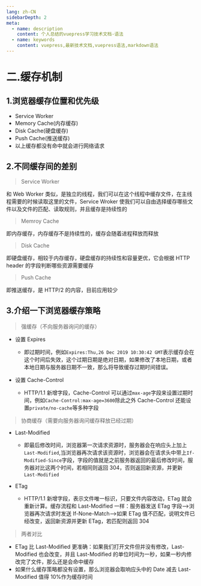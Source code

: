 ```yaml
---
lang: zh-CN
sidebarDepth: 2
meta:
  - name: description
    content: 个人总结的vuepress学习技术文档-语法
  - name: keywords
    content: vuepress,最新技术文档,vuepress语法,markdown语法
---
```


# 二.缓存机制

## 1.浏览器缓存位置和优先级

- Service Worker
- Memory Cache(内存缓存)
- Disk Cache(硬盘缓存)
- Push Cache(推送缓存)
- 以上缓存都没有命中就会进行网络请求

## 2.不同缓存间的差别

> Service Worker

和 Web Worker 类似，是独立的线程，我们可以在这个线程中缓存文件，在主线程需要的时候读取这里的文件，Service Wroker 使我们可以自由选择缓存哪些文件以及文件的匹配、读取规则，并且缓存是持续性的

> Memroy Cache

即内存缓存，内存缓存不是持续性的，缓存会随着进程释放而释放

> Disk Cache

即硬盘缓存，相较于内存缓存，硬盘缓存的持续性和容量更优，它会根据 HTTP header 的字段判断哪些资源需要缓存

> Push Cache

即推送缓存，是 HTTP/2 的内容，目前应用较少

## 3.介绍一下浏览器缓存策略

> 强缓存（不向服务器询问的缓存）

- 设置 Expires
  - 即过期时间，例如`Expires:Thu,26 Dec 2019 10:30:42 GMT`表示缓存会在这个时间后失效，这个过期日期是绝对日期，如果修改了本地日期，或者本地日期与服务器日期不一致，那么将导致缓存过期时间错误。
- 设置 Cache-Control

  - HTTP/1.1 新增字段，Cache-Control 可以通过`max-age`字段来设置过期时间，例如`Cache-Control:max-age=3600`除此之外 Cache-Control 还能设置`private/no-cache`等多种字段

> 协商缓存（需要向服务器询问缓存释放已经过期）

- Last-Modified
  - 即最后修改时间，浏览器第一次请求资源时，服务器会在响应头上加上`Last-Modified`,当浏览器再次请求该资源时，浏览器会在请求头中带上`If-Modified-Since`字段，字段的值就是之前服务器返回的最后修改时间，服务器对比这两个时间，若相同则返回 304，否则返回新资源，并更新`Last-Modified`
- ETag

  - HTTP/1.1 新增字段，表示文件唯一标识，只要文件内容改动，ETag 就会重新计算。缓存流程和 Last-Modified 一样：服务器发送 ETag 字段-->浏览器再次请求时发送 If-None-Match-->如果 ETag 值不匹配，说明文件已经改变，返回新资源并更新 ETag，若匹配则返回 304

> 两者对比

- ETag 比 Last-Modified 更准确：如果我们打开文件但并没有修改，Last-Modified 也会改变，并且 Last-Modified 的单位时间为一秒，如果一秒内修改完了文件，那么还是会命中缓存
- 如果什么缓存策略都没有设置，那么浏览器会取响应头中的 Date 减去 Last-Modified 值得 10%作为缓存时间
